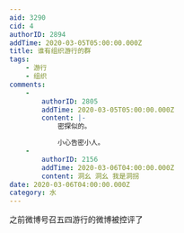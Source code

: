 ```yaml
---
aid: 3290
cid: 4
authorID: 2894
addTime: 2020-03-05T05:00:00.000Z
title: 谁有组织游行的群
tags:
    - 游行
    - 组织
comments:
    -
        authorID: 2805
        addTime: 2020-03-05T05:00:00.000Z
        content: |-
            密探似的。

            小心告密小人。
    -
        authorID: 2156
        addTime: 2020-03-06T04:00:00.000Z
        content: 洞幺 洞幺 我是洞拐
date: 2020-03-06T04:00:00.000Z
category: 水
---
```


之前微博号召五四游行的微博被控评了
